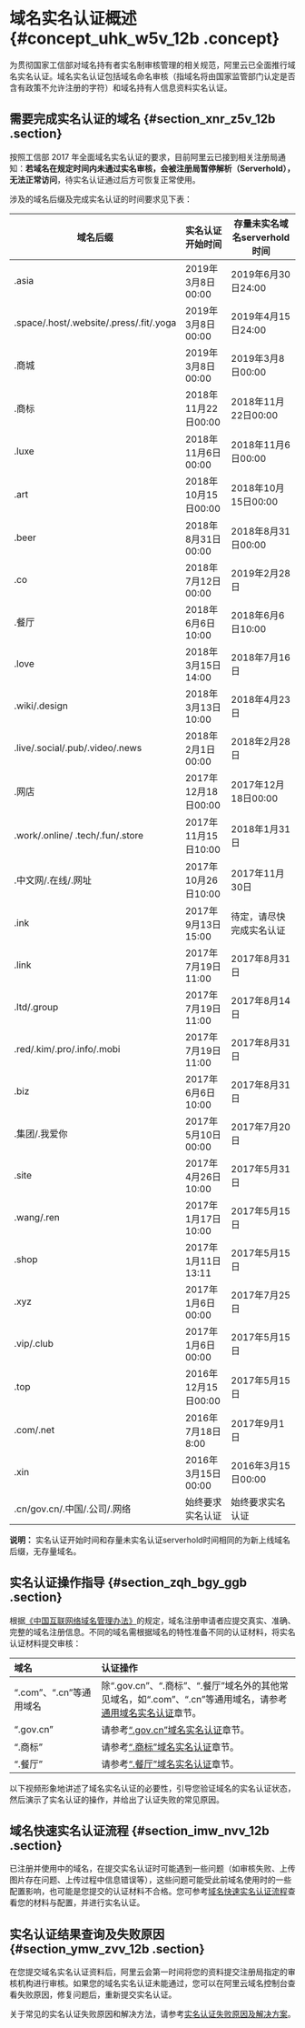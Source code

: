 # 域名实名认证概述 {#concept_uhk_w5v_12b .concept}

为贯彻国家工信部对域名持有者实名制审核管理的相关规范，阿里云已全面推行域名实名认证。域名实名认证包括域名命名审核（指域名将由国家监管部门认定是否含有政策不允许注册的字符）和域名持有人信息资料实名认证。

## 需要完成实名认证的域名 {#section_xnr_z5v_12b .section}

按照工信部 2017 年全面域名实名认证的要求，目前阿里云已接到相关注册局通知：**若域名在规定时间内未通过实名审核，会被注册局暂停解析（Serverhold），无法正常访问**，待实名认证通过后方可恢复正常使用。

涉及的域名后缀及完成实名认证的时间要求见下表：

|域名后缀|实名认证开始时间|存量未实名域名serverhold时间|
|----|--------|-------------------|
|.asia|2019年3月8日00:00|2019年6月30日24:00|
|.space/.host/.website/.press/.fit/.yoga|2019年3月8日00:00|2019年4月15日24:00|
|.商城|2019年3月8日00:00|2019年3月8日00:00|
|.商标|2018年11月22日00:00|2018年11月22日00:00|
|.luxe|2018年11月6日00:00|2018年11月6日00:00|
|.art|2018年10月15日00:00|2018年10月15日00:00|
|.beer|2018年8月31日00:00|2018年8月31日00:00|
|.co|2018年7月12日00:00|2019年2月28日|
|.餐厅|2018年6月6日10:00|2018年6月6日10:00|
|.love|2018年3月15日14:00|2018年7月16日|
|.wiki/.design|2018年3月13日10:00|2018年4月23日|
|.live/.social/.pub/.video/.news|2018年2月1日00:00|2018年2月28日|
|.网店|2017年12月18日00:00|2017年12月18日00:00|
|.work/.online/ .tech/.fun/.store|2017年11月15日10:00|2018年1月31日|
|.中文网/.在线/.网址|2017年10月26日10:00|2017年11月30日|
|.ink|2017年9月13日15:00|待定，请尽快完成实名认证|
|.link|2017年7月19日11:00|2017年8月31日|
|.ltd/.group|2017年7月19日11:00|2017年8月14日|
|.red/.kim/.pro/.info/.mobi|2017年7月19日11:00|2017年8月31日|
|.biz|2017年6月6日10:00|2017年8月31日|
|.集团/.我爱你|2017年5月10日00:00|2017年7月20日|
|.site|2017年4月26日10:00|2017年5月31日|
|.wang/.ren|2017年1月17日10:00|2017年5月15日|
|.shop|2017年1月11日13:11|2017年5月15日|
|.xyz|2017年1月6日00:00|2017年7月25日|
|.vip/.club|2017年1月6日00:00|2017年5月15日|
|.top|2016年12月15日00:00|2017年5月15日|
|.com/.net|2016年7月18日8:00|2017年9月1日|
|.xin|2016年3月15日00:00|2016年3月15日00:00|
|.cn/gov.cn/.中国/.公司/.网络|始终要求实名认证|始终要求实名认证|

**说明：** 实名认证开始时间和存量未实名认证serverhold时间相同的为新上线域名后缀，无存量域名。

## 实名认证操作指导 {#section_zqh_bgy_ggb .section}

根据[《中国互联网络域名管理办法》](http://www.miit.gov.cn/n1146295/n1146557/n1146624/c3554612/content.html)的规定，域名注册申请者应提交真实、准确、完整的域名注册信息。不同的域名需根据域名的特性准备不同的认证材料，将实名认证材料提交审核：

|域名|认证操作|
|:-|:---|
|“.com”、“.cn”等通用域名|除“.gov.cn”、“.商标”、“.餐厅”域名外的其他常见域名，如“.com”、“.cn”等通用域名，请参考[通用域名实名认证](cn.zh-CN/域名实名认证/实名认证操作步骤/通用域名实名认证.md#)章节。|
|“.gov.cn”|请参考[“.gov.cn”域名实名认证](cn.zh-CN/域名实名认证/实名认证操作步骤/“.gov.cn”域名实名认证.md#)章节。|
|“.商标”|请参考[“.商标”域名实名认证](cn.zh-CN/域名实名认证/实名认证操作步骤/“.商标”域名实名认证和资质审核.md#)章节。|
|“.餐厅”|请参考[“.餐厅”域名实名认证](cn.zh-CN/域名实名认证/实名认证操作步骤/“.餐厅”域名实名认证和资格审核.md#)章节。|

以下视频形象地讲述了域名实名认证的必要性，引导您验证域名的实名认证状态，然后演示了实名认证的操作，并给出了认证失败的常见原因。  

## 域名快速实名认证流程 {#section_imw_nvv_12b .section}

已注册并使用中的域名，在提交实名认证时可能遇到一些问题（如审核失败、上传图片存在问题、上传过程中信息错误等），这些问题可能受此前域名使用时的一些配置影响，也可能是您提交的认证材料不合格。您可参考[域名快速实名认证流程](cn.zh-CN/域名实名认证/实名认证操作步骤/通用域名实名认证.md#section_zqv_qs3_bhb)查看您的材料与配置，并进行实名认证。

## 实名认证结果查询及失败原因 {#section_ymw_zvv_12b .section}

在您提交域名实名认证资料后，阿里云会第一时间将您的资料提交注册局指定的审核机构进行审核。如果您的域名实名认证未能通过，您可以在阿里云域名控制台查看失败原因，修复问题后，重新提交实名认证。

关于常见的实名认证失败原因和解决方法，请参考[实名认证失败原因及解决方案](cn.zh-CN/域名实名认证/实名认证失败原因及解决方案.md#)。

